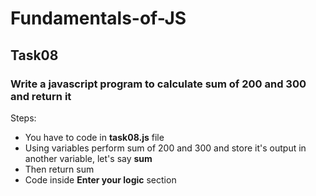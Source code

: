 # Fundamentals-of-JS
## Task08
### Write a javascript program to calculate sum of 200 and 300 and return it
Steps:
- You have to code in **task08.js** file
- Using variables perform sum of 200 and 300 and store it's output in another variable, let's say **sum**
- Then return sum
- Code inside **Enter your logic** section
